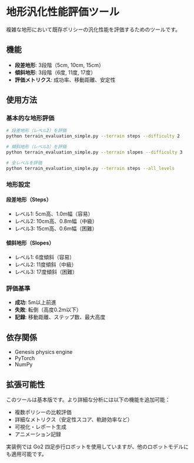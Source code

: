 # 地形汎化性能評価ツール

複雑な地形において既存ポリシーの汎化性能を評価するためのツールです。

## 機能

- **段差地形**: 3段階（5cm, 10cm, 15cm）
- **傾斜地形**: 3段階（6度, 11度, 17度） 
- **評価メトリクス**: 成功率、移動距離、安定性

## 使用方法

### 基本的な地形評価

```bash
# 段差地形（レベル2）を評価
python terrain_evaluation_simple.py --terrain steps --difficulty 2

# 傾斜地形（レベル3）を評価  
python terrain_evaluation_simple.py --terrain slopes --difficulty 3

# 全レベルを評価
python terrain_evaluation_simple.py --terrain steps --all_levels
```

### 地形設定

#### 段差地形（Steps）
- レベル1: 5cm高、1.0m幅（容易）
- レベル2: 10cm高、0.8m幅（中級）
- レベル3: 15cm高、0.6m幅（困難）

#### 傾斜地形（Slopes）  
- レベル1: 6度傾斜（容易）
- レベル2: 11度傾斜（中級）
- レベル3: 17度傾斜（困難）

### 評価基準

- **成功**: 5m以上前進
- **失敗**: 転倒（高度0.2m以下）
- **記録**: 移動距離、ステップ数、最大高度

## 依存関係

- Genesis physics engine
- PyTorch 
- NumPy

## 拡張可能性

このツールは基本版です。より詳細な分析には以下の機能を追加可能：

- 複数ポリシーの比較評価
- 詳細なメトリクス（安定性スコア、軌跡効率など）
- 可視化・レポート生成
- アニメーション記録

実装例では Go2 四足歩行ロボットを使用していますが、他のロボットモデルにも適用可能です。